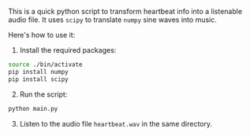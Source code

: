 This is a quick python script to transform heartbeat info into a listenable audio file. It uses `scipy` to translate `numpy` sine waves into music.

Here's how to use it:

1. Install the required packages:

```bash
source ./bin/activate
pip install numpy
pip install scipy
```

2. Run the script:

```bash
python main.py
```

3. Listen to the audio file `heartbeat.wav` in the same directory.
